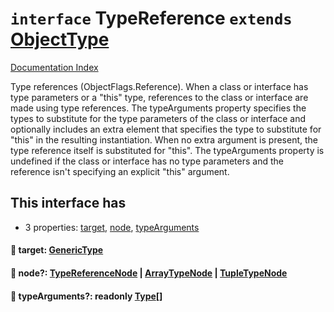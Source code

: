 # `interface` TypeReference `extends` [ObjectType](../interface.ObjectType/README.md)

[Documentation Index](../README.md)

Type references (ObjectFlags.Reference). When a class or interface has type parameters or
a "this" type, references to the class or interface are made using type references. The
typeArguments property specifies the types to substitute for the type parameters of the
class or interface and optionally includes an extra element that specifies the type to
substitute for "this" in the resulting instantiation. When no extra argument is present,
the type reference itself is substituted for "this". The typeArguments property is undefined
if the class or interface has no type parameters and the reference isn't specifying an
explicit "this" argument.

## This interface has

- 3 properties:
[target](#-target-generictype),
[node](#-node-typereferencenode--arraytypenode--tupletypenode),
[typeArguments](#-typearguments-readonly-type)


#### 📄 target: [GenericType](../interface.GenericType/README.md)



#### 📄 node?: [TypeReferenceNode](../interface.TypeReferenceNode/README.md) | [ArrayTypeNode](../interface.ArrayTypeNode/README.md) | [TupleTypeNode](../interface.TupleTypeNode/README.md)



#### 📄 typeArguments?: readonly [Type](../interface.Type/README.md)\[]



